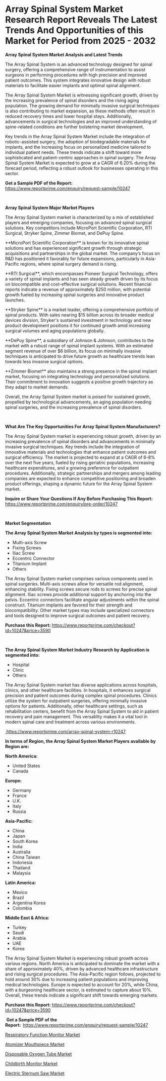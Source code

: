 <p><h1>Array Spinal System Market Research Report Reveals The Latest Trends And Opportunities of this Market for Period from 2025 - 2032</h1></p><p><strong>Array Spinal System Market Analysis and Latest Trends</strong></p>
<p><p>The Array Spinal System is an advanced technology designed for spinal surgery, offering a comprehensive range of instrumentation to assist surgeons in performing procedures with high precision and improved patient outcomes. This system integrates innovative design with robust materials to facilitate easier implants and optimal spinal alignment.</p><p>The Array Spinal System Market is witnessing significant growth, driven by the increasing prevalence of spinal disorders and the rising aging population. The growing demand for minimally invasive surgical techniques is also contributing to market expansion, as these methods often result in reduced recovery times and lower hospital stays. Additionally, advancements in surgical technologies and an improved understanding of spine-related conditions are further bolstering market development.</p><p>Key trends in the Array Spinal System Market include the integration of robotic-assisted surgery, the adoption of biodegradable materials for implants, and the increasing focus on personalized medicine tailored to individual patient needs. These trends indicate a shift toward more sophisticated and patient-centric approaches in spinal surgery. The Array Spinal System Market is expected to grow at a CAGR of 6.20% during the forecast period, reflecting a robust outlook for businesses operating in this sector.</p></p>
<p><strong>Get a Sample PDF of the Report:&nbsp;</strong> <a href="https://www.reportprime.com/enquiry/request-sample/10247?utm_campaign=9&utm_medium=2&utm_source=Github&utm_content=ia&utm_term=05032025&utm_id=array-spinal-system">https://www.reportprime.com/enquiry/request-sample/10247</a></p>
<p>&nbsp;</p>
<p><strong>Array Spinal System Major Market Players</strong></p>
<p><p>The Array Spinal System market is characterized by a mix of established players and emerging companies, focusing on advanced spinal surgical solutions. Key competitors include MicroPort Scientific Corporation, RTI Surgical, Stryker Spine, Zimmer Biomet, and DePuy Spine.</p><p>**MicroPort Scientific Corporation** is known for its innovative spinal solutions and has experienced significant growth through strategic acquisitions and partnerships in the global market. The company’s focus on R&D has positioned it favorably for future expansions, particularly in Asia-Pacific regions, where spinal surgery demand is rising.</p><p>**RTI Surgical**, which encompasses Pioneer Surgical Technology, offers a variety of spinal implants and has seen steady growth driven by its focus on biocompatible and cost-effective surgical solutions. Recent financial reports indicate a revenue of approximately $250 million, with potential growth fueled by increasing spinal surgeries and innovative product launches.</p><p>**Stryker Spine** is a market leader, offering a comprehensive portfolio of spinal products. With sales nearing $15 billion across its broader medical devices division, Stryker's sustained investment in technology and new product development positions it for continued growth amid increasing surgical volumes and aging populations globally.</p><p>**DePuy Spine**, a subsidiary of Johnson & Johnson, contributes to the market with a robust range of spinal implant systems. With an estimated segment revenue of over $6 billion, its focus on minimally invasive techniques is anticipated to drive future growth as healthcare trends lean towards less invasive surgical options.</p><p>**Zimmer Biomet** also maintains a strong presence in the spinal implant market, focusing on integrating technology and personalized solutions. Their commitment to innovation suggests a positive growth trajectory as they adapt to market demands.</p><p>Overall, the Array Spinal System market is poised for sustained growth, propelled by technological advancements, an aging population needing spinal surgeries, and the increasing prevalence of spinal disorders.</p></p>
<p>&nbsp;</p>
<p><strong>What Are The Key Opportunities For Array Spinal System Manufacturers?</strong></p>
<p><p>The Array Spinal System market is experiencing robust growth, driven by an increasing prevalence of spinal disorders and advancements in minimally invasive surgical techniques. Key trends include the integration of innovative materials and technologies that enhance patient outcomes and surgical efficiency. The market is projected to expand at a CAGR of 6-8% over the next five years, fueled by rising geriatric populations, increasing healthcare expenditures, and a growing preference for outpatient procedures. Additionally, strategic partnerships and mergers among leading companies are expected to enhance competitive positioning and broaden product offerings, shaping a dynamic future for the Array Spinal System market.</p></p>
<p><strong>Inquire or Share Your Questions If Any Before Purchasing This Report:</strong> <a href="https://www.reportprime.com/enquiry/pre-order/10247?utm_campaign=9&utm_medium=2&utm_source=Github&utm_content=ia&utm_term=05032025&utm_id=array-spinal-system">https://www.reportprime.com/enquiry/pre-order/10247</a></p>
<p>&nbsp;</p>
<p><strong>Market Segmentation</strong></p>
<p><strong>The Array Spinal System Market Analysis by types is segmented into:</strong></p>
<p><ul><li>Multi-axis Screw</li><li>Fixing Screws</li><li>Iliac Screw</li><li>Eccentric Connector</li><li>Titanium Implant</li><li>Others</li></ul></p>
<p><p>The Array Spinal System market comprises various components used in spinal surgeries. Multi-axis screws allow for versatile rod alignment, enhancing stability. Fixing screws secure rods to screws for precise spinal alignment. Iliac screws provide additional support by anchoring into the pelvis. Eccentric connectors facilitate angular adjustments within the spinal construct. Titanium implants are favored for their strength and biocompatibility. Other market types may include specialized connectors and tools designed to improve surgical outcomes and patient recovery.</p></p>
<p><strong>Purchase this Report:&nbsp;</strong><a href="https://www.reportprime.com/checkout?id=10247&price=3590&utm_campaign=9&utm_medium=2&utm_source=Github&utm_content=ia&utm_term=05032025&utm_id=array-spinal-system">https://www.reportprime.com/checkout?id=10247&price=3590</a></p>
<p>&nbsp;</p>
<p><strong>The Array Spinal System Market Industry Research by Application is segmented into:</strong></p>
<p><ul><li>Hospital</li><li>Clinic</li><li>Others</li></ul></p>
<p><p>The Array Spinal System market has diverse applications across hospitals, clinics, and other healthcare facilities. In hospitals, it enhances surgical precision and patient outcomes during complex spinal procedures. Clinics utilize the system for outpatient surgeries, offering minimally invasive options for patients. Additionally, other healthcare settings, such as rehabilitation centers, benefit from the Array Spinal System to aid in patient recovery and pain management. This versatility makes it a vital tool in modern spinal care and treatment across various environments.</p></p>
<p><a href="https://www.reportprime.com/array-spinal-system-r10247?utm_campaign=9&utm_medium=2&utm_source=Github&utm_content=ia&utm_term=05032025&utm_id=array-spinal-system">&nbsp;https://www.reportprime.com/array-spinal-system-r10247</a></p>
<p><strong>In terms of Region, the Array Spinal System Market Players available by Region are:</strong></p>
<p>
    <p> <strong> North America: </strong>
        <ul>
            <li>United States</li>
            <li>Canada</li>
        </ul>
        </p> 
    <p> <strong> Europe: </strong>
        <ul>
            <li>Germany</li>
            <li>France</li>
            <li>U.K.</li>
            <li>Italy</li>
            <li>Russia</li>
        </ul>
        </p> 
    <p> <strong> Asia-Pacific: </strong>
        <ul>
            <li>China</li>
            <li>Japan</li>
            <li>South Korea</li>
            <li>India</li>
            <li>Australia</li>
            <li>China Taiwan</li>
            <li>Indonesia</li>
            <li>Thailand</li>
            <li>Malaysia</li>
        </ul>
        </p> 
    <p> <strong> Latin America: </strong>
        <ul>
            <li>Mexico</li>
            <li>Brazil</li>
            <li>Argentina Korea</li>
            <li>Colombia</li>
        </ul>
        </p> 
    <p> <strong> Middle East & Africa: </strong>
        <ul>
            <li>Turkey</li>
            <li>Saudi</li>
            <li>Arabia</li>
            <li>UAE</li>
            <li>Korea</li>
        </ul>
    </p>
    </p>
<p><p>The Array Spinal System Market is experiencing robust growth across various regions. North America is anticipated to dominate the market with a share of approximately 40%, driven by advanced healthcare infrastructure and rising surgical procedures. The Asia-Pacific region follows, projected to hold around 30% due to increasing patient populations and improving medical technologies. Europe is expected to account for 20%, while China, with a burgeoning healthcare sector, is estimated to capture about 10%. Overall, these trends indicate a significant shift towards emerging markets.</p></p>
<p><strong>Purchase this Report: </strong><a href="https://www.reportprime.com/checkout?id=10247&price=3590&utm_campaign=9&utm_medium=2&utm_source=Github&utm_content=ia&utm_term=05032025&utm_id=array-spinal-system">https://www.reportprime.com/checkout?id=10247&price=3590</a></p>
<p>&nbsp;<strong>Get a Sample PDF of the Report:&nbsp;&nbsp;</strong><a href="https://www.reportprime.com/enquiry/request-sample/10247?utm_campaign=9&utm_medium=2&utm_source=Github&utm_content=ia&utm_term=05032025&utm_id=array-spinal-system">https://www.reportprime.com/enquiry/request-sample/10247</a></p>
<p><strong></strong></p>
<p><p><a href="https://github.com/gakpasulgun/Market-Research-Report-List-1/blob/main/respiratory-function-monitor-market.md?utm_campaign=9&utm_medium=2&utm_source=Github&utm_content=ia&utm_term=05032025&utm_id=array-spinal-system">Respiratory Function Monitor Market</a></p><p><a href="https://github.com/braisykhwezi/Market-Research-Report-List-1/blob/main/atomizer-mouthpiece-market.md?utm_campaign=9&utm_medium=2&utm_source=Github&utm_content=ia&utm_term=05032025&utm_id=array-spinal-system">Atomizer Mouthpiece Market</a></p><p><a href="https://github.com/snelldimkeod/Market-Research-Report-List-1/blob/main/disposable-oxygen-tube-market.md?utm_campaign=9&utm_medium=2&utm_source=Github&utm_content=ia&utm_term=05032025&utm_id=array-spinal-system">Disposable Oxygen Tube Market</a></p><p><a href="https://github.com/shpirttangim48/Market-Research-Report-List-1/blob/main/childbirth-monitor-market.md?utm_campaign=9&utm_medium=2&utm_source=Github&utm_content=ia&utm_term=05032025&utm_id=array-spinal-system">Childbirth Monitor Market</a></p><p><a href="https://github.com/lugnabirue/Market-Research-Report-List-1/blob/main/electric-sternum-saw-market.md?utm_campaign=9&utm_medium=2&utm_source=Github&utm_content=ia&utm_term=05032025&utm_id=array-spinal-system">Electric Sternum Saw Market</a></p></p>
